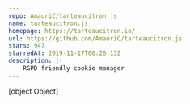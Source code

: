 ```yaml
---
repo: AmauriC/tarteaucitron.js
name: tarteaucitron.js
homepage: https://tarteaucitron.io/
url: https://github.com/AmauriC/tarteaucitron.js
stars: 947
starredAt: 2019-11-17T00:26:13Z
description: |-
    RGPD friendly cookie manager
---
```


[object Object]
